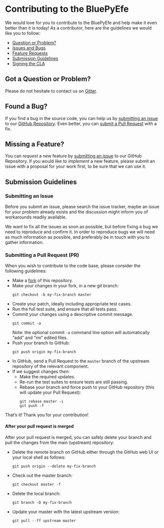 # Contributing to the BluePyEfe

We would love for you to contribute to the BluePyEfe and help make it even better than it is today! As a
contributor, here are the guidelines we would like you to follow:
 - [Question or Problem?](#question)
 - [Issues and Bugs](#issue)
 - [Feature Requests](#feature)
 - [Submission Guidelines](#submit)
 - [Signing the CLA](#cla)
 
## <a name="question"></a> Got a Question or Problem?

Please do not hesitate to contact us on [Gitter](https://gitter.im/bluebrain/bluepyefe).

## <a name="issue"></a> Found a Bug?

If you find a bug in the source code, you can help us by [submitting an issue](#submit-issue) to our
[GitHub Repository][github]. Even better, you can [submit a Pull Request](#submit-pr) with a fix.

## <a name="feature"></a> Missing a Feature?

You can *request* a new feature by [submitting an issue](#submit-issue) to our GitHub Repository. If you would like to
*implement* a new feature, please submit an issue with a proposal for your work first, to be sure that we can use it.

## <a name="submit"></a> Submission Guidelines

### <a name="submit-issue"></a> Submitting an Issue

Before you submit an issue, please search the issue tracker, maybe an issue for your problem already exists and the
discussion might inform you of workarounds readily available.

We want to fix all the issues as soon as possible, but before fixing a bug we need to reproduce and confirm it. In order
to reproduce bugs we will need as much information as possible, and preferably be in touch with you to gather
information.

### <a name="submit-pr"></a> Submitting a Pull Request (PR)

When you wish to contribute to the code base, please consider the following guidelines:
* Make a [fork](https://guides.github.com/activities/forking/) of this repository.
* Make your changes in your fork, in a new git branch:
     ```shell
     git checkout -b my-fix-branch master
     ```
* Create your patch, ideally including appropriate test cases.
* Run the full test suite, and ensure that all tests pass.
* Commit your changes using a descriptive commit message.
     ```shell
     git commit -a
     ```
  Note: the optional commit `-a` command line option will automatically “add” and “rm” edited files.
* Push your branch to GitHub:
    ```shell
    git push origin my-fix-branch
    ```
* In GitHub, send a Pull Request to the `master` branch of the upstream repository of the relevant component.
* If we suggest changes then:
  * Make the required updates.
  * Re-run the test suites to ensure tests are still passing.
  * Rebase your branch and force push to your GitHub repository (this will update your Pull Request):
    ```shell
    git rebase master -i
    git push -f
    ```
That’s it! Thank you for your contribution!

#### After your pull request is merged

After your pull request is merged, you can safely delete your branch and pull the changes from the main (upstream)
repository:
* Delete the remote branch on GitHub either through the GitHub web UI or your local shell as follows:
    ```shell
    git push origin --delete my-fix-branch
    ```
* Check out the master branch:
    ```shell
    git checkout master -f
    ```
* Delete the local branch:
    ```shell
    git branch -D my-fix-branch
    ```
* Update your master with the latest upstream version:
    ```shell
    git pull --ff upstream master
    ```
[github]: https://github.com/BlueBrain/BluePyEfe
